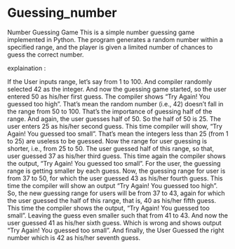 # Guessing_number

Number Guessing Game
This is a simple number guessing game implemented in Python. The program generates a random number within a specified range, and the player is given a limited number of chances to guess the correct number.


 explaination :

If the User inputs range, let’s say from 1 to 100. 
And compiler randomly selected 42 as the integer. 
And now the guessing game started, so the user entered 50 as his/her first guess.
The compiler shows “Try Again! You guessed too high”. That’s mean the random number (i.e., 42) doesn’t fall in the range from 50 to 100. 
That’s the importance of guessing half of the range. And again, the user guesses half of 50. So the half of 50 is 25. 
The user enters 25 as his/her second guess. This time compiler will show, “Try Again! You guessed too small”. 
That’s mean the integers less than 25 (from 1 to 25) are useless to be guessed. Now the range for user guessing is shorter, i.e., from 25 to 50.
The user guessed half of this range, so that, user guessed 37 as his/her third guess.  This time again the compiler shows the output, “Try Again! You guessed too small”. 
For the user, the guessing range is getting smaller by each guess. 
Now, the guessing range for user is from 37 to 50, for which the user guessed 43 as his/her fourth guess. This time the compiler will show an output “Try Again! You guessed too high”. 
So, the new guessing range for users will be from 37 to 43, again for which the user guessed the half of this range, that is, 40 as his/her fifth guess.  
This time the compiler shows the output, “Try Again! You guessed too small”. Leaving the guess even smaller such that from 41 to 43. 
And now the user guessed 41 as his/her sixth guess. Which is wrong and shows output “Try Again! You guessed too small”. 
And finally, the User Guessed the right number which is 42 as his/her seventh guess.
